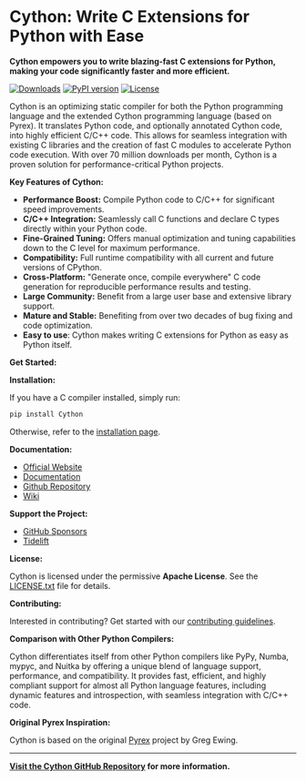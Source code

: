 # Cython: Write C Extensions for Python with Ease

**Cython empowers you to write blazing-fast C extensions for Python, making your code significantly faster and more efficient.**

[![Downloads](https://img.shields.io/pypi/dm/Cython.svg?style=plastic)](https://pypistats.org/packages/cython)
[![PyPI version](https://img.shields.io/pypi/v/Cython.svg?style=plastic)](https://pypi.org/project/Cython/)
[![License](https://img.shields.io/badge/license-Apache%202.0-blue.svg?style=plastic)](https://github.com/cython/cython/blob/master/LICENSE.txt)

Cython is an optimizing static compiler for both the Python programming language and the extended Cython programming language (based on Pyrex). It translates Python code, and optionally annotated Cython code, into highly efficient C/C++ code. This allows for seamless integration with existing C libraries and the creation of fast C modules to accelerate Python code execution. With over 70 million downloads per month, Cython is a proven solution for performance-critical Python projects.

**Key Features of Cython:**

*   **Performance Boost:** Compile Python code to C/C++ for significant speed improvements.
*   **C/C++ Integration:** Seamlessly call C functions and declare C types directly within your Python code.
*   **Fine-Grained Tuning:**  Offers manual optimization and tuning capabilities down to the C level for maximum performance.
*   **Compatibility:** Full runtime compatibility with all current and future versions of CPython.
*   **Cross-Platform:** "Generate once, compile everywhere" C code generation for reproducible performance results and testing.
*   **Large Community:** Benefit from a large user base and extensive library support.
*   **Mature and Stable:** Benefiting from over two decades of bug fixing and code optimization.
*   **Easy to use**: Cython makes writing C extensions for Python as easy as Python itself.

**Get Started:**

**Installation:**

If you have a C compiler installed, simply run:

```bash
pip install Cython
```

Otherwise, refer to the [installation page](https://docs.cython.org/en/latest/src/quickstart/install.html).

**Documentation:**

*   [Official Website](https://cython.org/)
*   [Documentation](https://docs.cython.org/)
*   [Github Repository](https://github.com/cython/cython)
*   [Wiki](https://github.com/cython/cython/wiki)

**Support the Project:**

*   [GitHub Sponsors](https://github.com/users/scoder/sponsorship)
*   [Tidelift](https://tidelift.com/subscription/pkg/pypi-cython)

**License:**

Cython is licensed under the permissive **Apache License**. See the [LICENSE.txt](https://github.com/cython/cython/blob/master/LICENSE.txt) file for details.

**Contributing:**

Interested in contributing?  Get started with our [contributing guidelines](https://github.com/cython/cython/blob/master/docs/CONTRIBUTING.rst).

**Comparison with Other Python Compilers:**

Cython differentiates itself from other Python compilers like PyPy, Numba, mypyc, and Nuitka by offering a unique blend of language support, performance, and compatibility.  It provides fast, efficient, and highly compliant support for almost all Python language features, including dynamic features and introspection, with seamless integration with C/C++ code.

**Original Pyrex Inspiration:**

Cython is based on the original [Pyrex](https://www.cosc.canterbury.ac.nz/~greg/python/Pyrex/) project by Greg Ewing.

---

**[Visit the Cython GitHub Repository](https://github.com/cython/cython) for more information.**